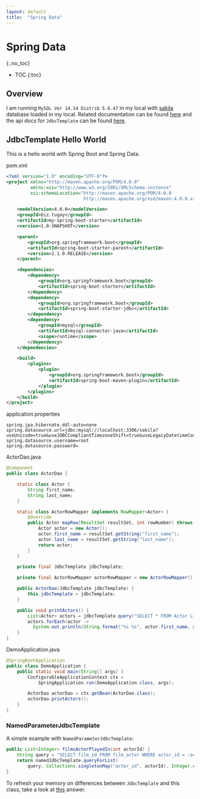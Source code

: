 ```yaml
---
layout: default
title:  "Spring Data"
---
```


# Spring Data
{:.no_toc}

* TOC
{:toc}

## Overview
I am running `MySQL Ver 14.14 Distrib 5.6.47` in my local with [sakila](https://dev.mysql.com/doc/sakila/en/) database loaded in my local. Related documentation can be found [here](https://docs.spring.io/spring/docs/5.2.7.RELEASE/spring-framework-reference/data-access.html#jdbc) and the api docs for `JdbcTemplate` can be found [here](https://docs.spring.io/spring-framework/docs/5.2.7.RELEASE/javadoc-api/org/springframework/jdbc/core/JdbcTemplate.html).

## JdbcTemplate Hello World
This is a hello world with Spring Boot and Spring Data.

pom.xml

```xml
<?xml version="1.0" encoding="UTF-8"?>
<project xmlns="http://maven.apache.org/POM/4.0.0"
         xmlns:xsi="http://www.w3.org/2001/XMLSchema-instance"
         xsi:schemaLocation="http://maven.apache.org/POM/4.0.0 
                             http://maven.apache.org/xsd/maven-4.0.0.xsd">

    <modelVersion>4.0.0</modelVersion>
    <groupId>biz.tugay</groupId>
    <artifactId>my-spring-boot-starter</artifactId>
    <version>1.0-SNAPSHOT</version>

    <parent>
        <groupId>org.springframework.boot</groupId>
        <artifactId>spring-boot-starter-parent</artifactId>
        <version>2.1.0.RELEASE</version>
    </parent>

    <dependencies>
        <dependency>
            <groupId>org.springframework.boot</groupId>
            <artifactId>spring-boot-starter</artifactId>
        </dependency>
        <dependency>
            <groupId>org.springframework.boot</groupId>
            <artifactId>spring-boot-starter-jdbc</artifactId>
        </dependency>
        <dependency>
            <groupId>mysql</groupId>
            <artifactId>mysql-connector-java</artifactId>
            <scope>runtime</scope>
        </dependency>
    </dependencies>

    <build>
        <plugins>
            <plugin>
                <groupId>org.springframework.boot</groupId>
                <artifactId>spring-boot-maven-plugin</artifactId>
            </plugin>
        </plugins>
    </build>
</project>
```

application.properties

```properties
spring.jpa.hibernate.ddl-auto=none
spring.datasource.url=jdbc:mysql://localhost:3306/sakila?useUnicode=true&useJDBCCompliantTimezoneShift=true&useLegacyDatetimeCode=false&serverTimezone=UTC
spring.datasource.username=root
spring.datasource.password=
```

ActorDao.java

```java
@Component
public class ActorDao {

    static class Actor {
        String first_name;
        String last_name;
    }

    static class ActorRowMapper implements RowMapper<Actor> {
        @Override
        public Actor mapRow(ResultSet resultSet, int rowNumber) throws SQLException {
            Actor actor = new Actor();
            actor.first_name = resultSet.getString("first_name");
            actor.last_name = resultSet.getString("last_name");
            return actor;
        }
    }

    private final JdbcTemplate jdbcTemplate;

    private final ActorRowMapper actorRowMapper = new ActorRowMapper();

    public ActorDao(JdbcTemplate jdbcTemplate) {
        this.jdbcTemplate = jdbcTemplate;
    }

    public void printActors() {
        List<Actor> actors = jdbcTemplate.query("SELECT * FROM Actor LIMIT 10", actorRowMapper);
        actors.forEach(actor -> 
          System.out.println(String.format("%s %s", actor.first_name, actor.last_name)));
    }
}
```

DemoApplication.java

```java
@SpringBootApplication
public class DemoApplication {
    public static void main(String[] args) {
        ConfigurableApplicationContext ctx = 
            SpringApplication.run(DemoApplication.class, args);

        ActorDao actorDao = ctx.getBean(ActorDao.class);
        actorDao.printActors();
    }
}
```

### NamedParameterJdbcTemplate
A simple example with `NamedParameterJdbcTemplate`:

```java
public List<Integer> filmsActorPlayedIn(int actorId) {
    String query = "SELECT film_id FROM film_actor WHERE actor_id = :actor_id";
    return namedJdbcTemplate.queryForList(
        query, Collections.singletonMap("actor_id", actorId), Integer.class);
}
```

To refresh your memory on differences between `JdbcTemplate` and this class, take a look at [this](https://stackoverflow.com/a/16362128) answer.